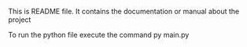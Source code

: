 This is README file.
It contains the documentation or manual about the project

To run the python file execute the command
py main.py